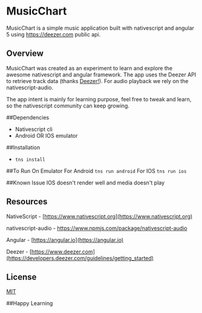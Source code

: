 # MusicChart

MusicChart is a simple music application built with nativescript and angular 5 using https://deezer.com public api.

## Overview

MusicChart was created as an experiment to learn and explore the awesome nativescript and angular framework.
The app uses the Deezer API to retrieve track data (thanks [Deezer!](https://www.deezer.com)).
For audio playback we rely on the  nativescript-audio.

The app intent is mainly for learning purpose, feel free to tweak and learn, so the nativescript community can keep growing.

##Dependencies
- Nativescript cli
- Android OR IOS emulator

##Installation
- `tns install`

##To Run On Emulator
For Android `tns run android`
For IOS `tns run ios`


##Known Issue
IOS doesn't render well and media doesn't play

## Resources

NativeScript - [https://www.nativescript.org](https://www.nativescript.org)

nativescript-audio - https://www.npmjs.com/package/nativescript-audio

Angular  - [https://angular.io](https://angular.io)

Deezer - [https://www.deezer.com](https://developers.deezer.com/guidelines/getting_started)

## License

[MIT](../master/LICENSE)

##Happy Learning